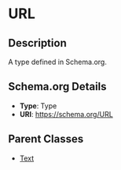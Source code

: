 # URL

## Description
A type defined in Schema.org.

## Schema.org Details
- **Type**: Type
- **URI**: https://schema.org/URL

## Parent Classes
- [Text](../Text.md)


